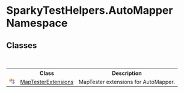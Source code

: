 # SparkyTestHelpers.AutoMapper Namespace

## Classes
&nbsp;<table><tr><th></th><th>Class</th><th>Description</th></tr><tr><td>![Public class](media/pubclass.gif "Public class")</td><td><a href="T_SparkyTestHelpers_AutoMapper_MapTesterExtensions.md">MapTesterExtensions</a></td><td>MapTester extensions for AutoMapper.</td></tr></table>&nbsp;
